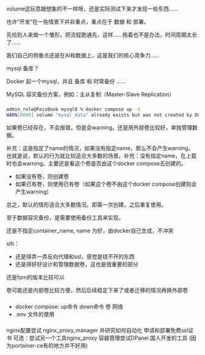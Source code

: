 ### 

volume这玩意跟想象的不一样呀，还是实际测试下来才发现一些东西……

也许“开发”在一些情景下并非重点，重点在于 数据 和 部署。

先给别人来做一个雏形，把流程跑通先，这样……拖着也不是办法，时间周期太长了……

我们自己的侧重点还是在AI和数据上，这是我们的核心竞争力……

mysql 备库？

Docker 起一个mysql，并且 备库 和 时常备份 ……

MySQL 容灾备份方案，例如：主从复制（Master-Slave Replication）


### 


```sh
admin_role@FeisBook mysql8 % docker compose up -d
WARN[0000] volume "mysql_data" already exists but was not created by Docker Compose. Use `external: true` to use an existing volume 
```

如果卷已经存在，不会报错，但是会warning。还是用外部卷比较好，单独管理数据。

补充：这是指定了name的情况，如果没有指定name，那么不会产生warning。也就是说，默认的行为就比较适合大多数的场景。补充：没有指定name，在上载时也会warning。主要还是看这个卷是否由这个docker compose去创建的。

- 如果没有卷，则创建卷
- 如果已有卷，则使用已有卷（如果这个卷不由这个docker compose创建则会产生warning）

总之，默认的情形适合大多数情况。即第一次创建，之后重复使用。

至于数据容灾备份，是需要使用备份工具来实现。

还是不指定container_name, name 为好，由docker自己生成，不冲突


sth：

- 还是得弄一弄反向代理和ssl，感觉是绕不开的东西
- 还是得好好设计和管理数据卷，这也是很重要的部分

还是fpm的版本比较可以

卷可能还是内部卷比较方便，然后后续稳定下来了或者迁移的情况再换外部卷


### 

- docker compose: up命令 down命令 卷 网络
- .env 文件的使用

### 

nginx配置尝试 nginx_proxy_manager 并研究如何自动化 申请和部署免费ssl证书
可选：尝试另一个工具nginx_proxy
容器管理尝试DPanel 国人开发的工具 (因为portainer-ce有的地方并不好用)

